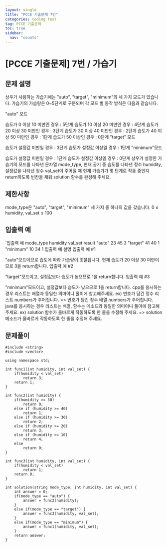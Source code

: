 ```yaml
---
layout: single
title: "PCCE 기출문제 7번"
categories: coding test
tag: PCCE 기출문제
toc: true
sidebar:
  nav: "counts"
---
```


# [PCCE 기출문제] 7번 / 가습기

## 문제 설명

상우가 사용하는 가습기에는 "auto", "target", "minimum"의 세 가지 모드가 있습니다. 가습기의 가습량은 0~5단계로 구분되며 각 모드 별 동작 방식은 다음과 같습니다.

"auto" 모드

습도가 0 이상 10 미만인 경우 : 5단계
습도가 10 이상 20 미만인 경우 : 4단계
습도가 20 이상 30 미만인 경우 : 3단계
습도가 30 이상 40 미만인 경우 : 2단계
습도가 40 이상 50 미만인 경우 : 1단계
습도가 50 이상인 경우 : 0단계
"target" 모드

습도가 설정값 미만일 경우 : 3단계
습도가 설정값 이상일 경우 : 1단계
"minimum"모드

습도가 설정값 미만일 경우 : 1단계
습도가 설정값 이상일 경우 : 0단계
상우가 설정한 가습기의 모드를 나타낸 문자열 mode_type, 현재 공기 중 습도를 나타낸 정수 humidity, 설정값을 나타낸 정수 val_set이 주어질 때 현재 가습기가 몇 단계로 작동 중인지 return하도록 빈칸을 채워 solution 함수를 완성해 주세요.

## 제한사항

mode_type은 "auto", "target", "minimum" 세 가지 중 하나의 값을 갖습니다.
0 ≤ humidity, val_set ≤ 100

## 입출력 예

`입출력 예
mode_type humidity val_set result
"auto" 23 45 3
"target" 41 40 1
"minimum" 10 34 1
입출력 예 설명
입출력 예 #1

"auto"모드이므로 습도에 따라 가습량이 조절됩니다. 현재 습도가 20 이상 30 미만이므로 3을 return합니다.
입출력 예 #2

"target"모드이고, 설정값보다 습도가 높으므로 1을 return합니다.
입출력 예 #3

"minimum"모드이고, 설정값보다 습도가 낮으므로 1을 return합니다.
cpp를 응시하는 경우 리스트는 배열과 동일한 의미이니 풀이에 참고해주세요.
ex) 번호가 담긴 정수 리스트 numbers가 주어집니다. => 번호가 담긴 정수 배열 numbers가 주어집니다.
java를 응시하는 경우 리스트는 배열, 함수는 메소드와 동일한 의미이니 풀이에 참고해주세요.
ex) solution 함수가 올바르게 작동하도록 한 줄을 수정해 주세요. => solution 메소드가 올바르게 작동하도록 한 줄을 수정해 주세요.

## 문제풀이

```
#include <string>
#include <vector>

using namespace std;

int func1(int humidity, int val_set) {
    if(humidity < val_set)
        return 3;
    return 1;
}

int func2(int humidity) {
    if(humidity >= 50)
        return 0;
    else if (humidity >= 40)
        return 1;
    else if (humidity >= 30)
        return 2;
    else if (humidity >= 20)
        return 3;
    else if (humidity >= 10)
        return 4;
    else
        return 0;
}

int func3(int humidity, int val_set) {
    if(humidity < val_set)
        return 1;
    return 0;
}

int solution(string mode_type, int humidity, int val_set) {
    int answer = 0;
    if(mode_type == "auto") {
        answer = func2(humidity);
    }
    else if(mode_type == "target") {
        answer = func3(humidity, val_set);
    }
    else if(mode_type == "minimum") {
        answer = func1(humidity, val_set);
    }
    return answer;
}

```
